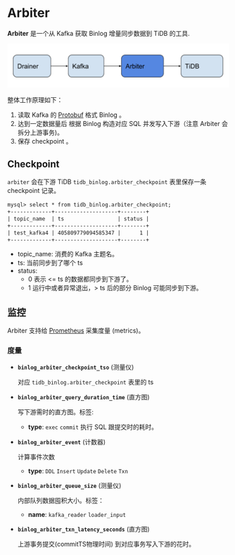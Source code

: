 Arbiter
==========

**Arbiter** 是一个从 Kafka 获取 Binlog 增量同步数据到 TiDB 的工具.

![](./arbiter.png)

整体工作原理如下：

1. 读取 Kafka 的 [Protobuf](https://github.com/pingcap/tidb-tools/blob/master/tidb-binlog/slave_binlog_proto/proto/binlog.proto) 格式 Binlog 。
2. 达到一定数据量后 根据 Binlog 构造对应 SQL 并发写入下游（注意 Arbiter 会拆分上游事务)。
3. 保存 checkpoint 。


## Checkpoint
`arbiter` 会在下游 TiDB `tidb_binlog.arbiter_checkpoint` 表里保存一条 checkpoint 记录。
```
mysql> select * from tidb_binlog.arbiter_checkpoint;
+-------------+--------------------+--------+
| topic_name  | ts                 | status |
+-------------+--------------------+--------+
| test_kafka4 | 405809779094585347 |      1 |
+-------------+--------------------+--------+
```
- topic_name: 消费的 Kafka 主题名。
- ts: 当前同步到了哪个 ts
- status:
	* 0
	表示 <= ts 的数据都同步到下游了。
	* 1
	运行中或者异常退出，> ts 后的部分 Binlog 可能同步到下游。



## 监控

Arbiter 支持给 [Prometheus](https://prometheus.io/) 采集度量 (metrics)。

### 度量

* **`binlog_arbiter_checkpoint_tso`** (测量仪)

	对应 `tidb_binlog.arbiter_checkpoint` 表里的 ts

* **`binlog_arbiter_query_duration_time`** (直方图)

	写下游需时的直方图。标签:

	* **type**: `exec` `commit` 执行 SQL 跟提交时的耗时。

* **`binlog_arbiter_event`** (计数器)

	计算事件次数

	* **type**: `DDL` `Insert` `Update` `Delete` `Txn`

* **`binlog_arbiter_queue_size`** (测量仪)

	内部队列数据囤积大小。标签：
	
	* **name**: `kafka_reader` `loader_input`

* **`binlog_arbiter_txn_latency_seconds`** (直方图)

	上游事务提交(commitTS物理时间) 到对应事务写入下游的花时。


